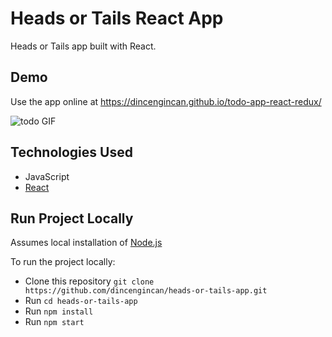# Heads or Tails React App
Heads or Tails app built with React.
 

## Demo

Use the app online at https://dincengincan.github.io/todo-app-react-redux/

![todo GIF](demo/todo.gif) 

## Technologies Used
* JavaScript
* [React](https://reactjs.org/)


## Run Project Locally

Assumes local installation of [Node.js](https://nodejs.org)

To run the project locally:

* Clone this repository `git clone https://github.com/dincengincan/heads-or-tails-app.git`
* Run `cd heads-or-tails-app`
* Run `npm install`
* Run `npm start` 








